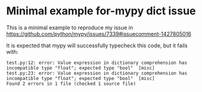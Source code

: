 # Minimal example for-mypy dict issue

This is a minimal example to reproduce my issue in
https://github.com/python/mypy/issues/7339#issuecomment-1427805016

It is expected that mypy will successfully typecheck this code, but it fails
with:

```
test.py:12: error: Value expression in dictionary comprehension has incompatible type "float"; expected type "bool"  [misc]
test.py:23: error: Value expression in dictionary comprehension has incompatible type "float"; expected type "bool"  [misc]
Found 2 errors in 1 file (checked 1 source file)
```
